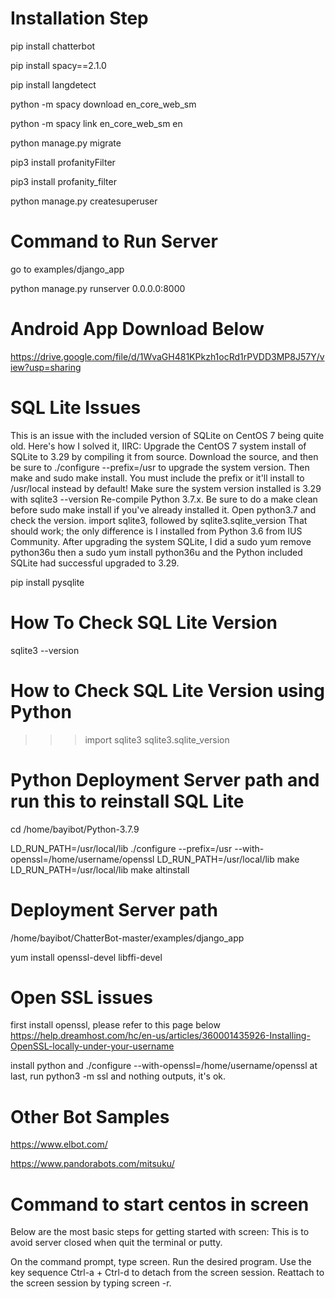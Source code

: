 
# Installation Step

pip install chatterbot

pip install spacy==2.1.0

pip install langdetect

python -m spacy download en_core_web_sm

python -m spacy link en_core_web_sm en

python manage.py migrate

pip3 install profanityFilter

pip3 install profanity_filter

python manage.py createsuperuser


# Command to Run Server

go to examples/django_app

python manage.py runserver 0.0.0.0:8000

# Android App Download Below
https://drive.google.com/file/d/1WvaGH481KPkzh1ocRd1rPVDD3MP8J57Y/view?usp=sharing


# SQL Lite Issues
This is an issue with the included version of SQLite on CentOS 7 being quite old. Here's how I solved it, IIRC:
Upgrade the CentOS 7 system install of SQLite to 3.29 by compiling it from source. Download the source, and then be sure to ./configure --prefix=/usr to upgrade the system version. Then make and sudo make install. You must include the prefix or it'll install to /usr/local instead by default!
Make sure the system version installed is 3.29 with sqlite3 --version
Re-compile Python 3.7.x. Be sure to do a make clean before sudo make install if you've already installed it.
Open python3.7 and check the version. import sqlite3, followed by sqlite3.sqlite_version
That should work; the only difference is I installed from Python 3.6 from IUS Community. After upgrading the system SQLite, I did a sudo yum remove python36u then a sudo yum install python36u and the Python included SQLite had successful upgraded to 3.29.

pip install pysqlite


# How To Check SQL Lite Version
sqlite3 --version

# How to Check SQL Lite Version using Python
>>> import sqlite3 
>>> sqlite3.sqlite_version  

# Python Deployment Server path and run this to reinstall SQL Lite

cd /home/bayibot/Python-3.7.9

LD_RUN_PATH=/usr/local/lib ./configure --prefix=/usr   --with-openssl=/home/username/openssl
LD_RUN_PATH=/usr/local/lib make 
LD_RUN_PATH=/usr/local/lib make altinstall

# Deployment Server path
/home/bayibot/ChatterBot-master/examples/django_app

yum install openssl-devel libffi-devel

# Open SSL issues 
first install openssl, please refer to this page below
https://help.dreamhost.com/hc/en-us/articles/360001435926-Installing-OpenSSL-locally-under-your-username

install python and ./configure --with-openssl=/home/username/openssl
at last, run python3 -m ssl and nothing outputs, it's ok.

# Other Bot Samples
https://www.elbot.com/

https://www.pandorabots.com/mitsuku/

# Command to start centos in screen

Below are the most basic steps for getting started with screen: This is to avoid server closed when quit the terminal or putty.

On the command prompt, type screen.
Run the desired program.
Use the key sequence Ctrl-a + Ctrl-d to detach from the screen session.
Reattach to the screen session by typing screen -r.
